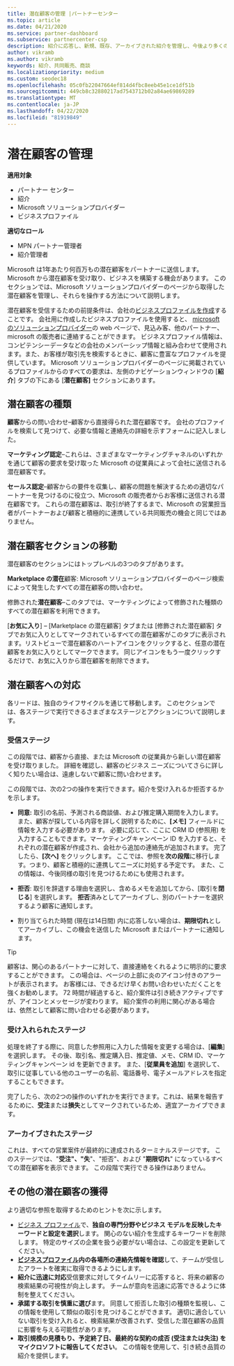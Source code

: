 ```yaml
---
title: 潜在顧客の管理 |パートナーセンター
ms.topic: article
ms.date: 04/21/2020
ms.service: partner-dashboard
ms.subservice: partnercenter-csp
description: 紹介に応答し、新規、既存、アーカイブされた紹介を管理し、今後より多くの参照を取得する方法について説明します。
author: vikramb
ms.author: vikramb
keywords: 紹介、共同販売、商談
ms.localizationpriority: medium
ms.custom: seodec18
ms.openlocfilehash: 05c0fb22047664ef814d4fbc8eeb45e1ce1df51b
ms.sourcegitcommit: 449cb8c32880217ad7543712b02a84ae69869289
ms.translationtype: MT
ms.contentlocale: ja-JP
ms.lasthandoff: 04/22/2020
ms.locfileid: "81919849"
---
```

# <a name="manage-leads"></a>潜在顧客の管理

**適用対象**

-  パートナー センター
-  紹介
-  Microsoft ソリューションプロバイダー
-  ビジネスプロファイル

**適切なロール**

- MPN パートナー管理者
- 紹介管理者

Microsoft は1年あたり何百万もの潜在顧客をパートナーに送信します。 Microsoft から潜在顧客を受け取り、ビジネスを構築する機会があります。 このセクションでは、Microsoft ソリューションプロバイダーのページから取得した潜在顧客を管理し、それらを操作する方法について説明します。

潜在顧客を受信するための前提条件は、会社の[ビジネスプロファイルを作成](https://docs.microsoft.com/partner-center/create-a-marketing-profile)することです。 会社用に作成したビジネスプロファイルを使用すると、 [microsoft のソリューションプロバイダー](https://www.microsoft.com/solution-providers/home)の web ページで、見込み客、他のパートナー、microsoft の販売者に連絡することができます。 ビジネスプロファイル情報は、コンピテンシーデータなどの会社のメンバーシップ情報と組み合わせて使用されます。また、お客様が取引先を検索するときに、顧客に豊富なプロファイルを提供しています。 Microsoft ソリューションプロバイダーのページに掲載されているプロファイルからのすべての要求は、左側のナビゲーションウィンドウの [**紹介**] タブの下にある [**潜在顧客]** セクションにあります。 

## <a name="types-of-leads"></a>潜在顧客の種類

**顧客**からの問い合わせ–顧客から直接得られた潜在顧客です。 会社のプロファイルを検索して見つけて、必要な情報と連絡先の詳細を示すフォームに記入しました。

**マーケティング認定**–これらは、さまざまなマーケティングチャネルのいずれかを通じて顧客の要求を受け取った Microsoft の従業員によって会社に送信される潜在顧客です。

**セールス認定**–顧客からの要件を収集し、顧客の問題を解決するための適切なパートナーを見つけるのに役立つ、Microsoft の販売者からお客様に送信される潜在顧客です。 これらの潜在顧客は、取引が終了するまで、Microsoft の営業担当者がパートナーおよび顧客と積極的に連携している共同販売の機会と同じではありません。

## <a name="navigating-the-leads-section"></a>潜在顧客セクションの移動

潜在顧客のセクションにはトップレベルの3つのタブがあります。 

**Marketplace の潜在**顧客: Microsoft ソリューションプロバイダーのページ検索によって発生したすべての潜在顧客の問い合わせ。

修飾された**潜在顧客**–このタブでは、マーケティングによって修飾された種類のすべての潜在顧客を利用できます。

[**お気に入り**] – [Marketplace の潜在顧客] タブまたは [修飾された潜在顧客] タブでお気に入りとしてマークされているすべての潜在顧客がこのタブに表示されます。リストビューで潜在顧客のハートアイコンをクリックすると、任意の潜在顧客をお気に入りとしてマークできます。 同じアイコンをもう一度クリックするだけで、お気に入りから潜在顧客を削除できます。

## <a name="responding-to-a-lead"></a>潜在顧客への対応

各リードは、独自のライフサイクルを通じて移動します。 このセクションでは、各ステージで実行できるさまざまなステージとアクションについて説明します。

### <a name="received-stage"></a>受信ステージ

この段階では、顧客から直接、または Microsoft の従業員から新しい潜在顧客を受け取りました。 詳細を確認し、顧客のビジネス ニーズについてさらに詳しく知りたい場合は、遠慮しないで顧客に問い合わせます。

この段階では、次の2つの操作を実行できます。紹介を受け入れるか拒否するかを示します。

- **同意:** 取引の名前、予測される商談値、および推定購入期間を入力します。 また、顧客が探している内容を詳しく説明するために、**[メモ]** フィールドに情報を入力する必要があります。 必要に応じて、ここに CRM ID (参照用) を入力することもできます。マーケティングキャンペーン ID を入力すると、それぞれの潜在顧客が作成され、会社から追加の連絡先が追加されます。 完了したら、**[次へ]** をクリックします。 ここでは、参照を**次の段階**に移行します。つまり、顧客と積極的に連携してニーズに対処する予定です。 また、この情報は、今後同様の取引を見つけるためにも使用されます。 

- **拒否**: 取引を辞退する理由を選択し、含めるメモを追加してから、[取引を**閉じる**] を選択します。 **拒否**済みとしてアーカイブし、別のパートナーを選択するよう顧客に通知します。

- 割り当てられた時間 (現在は14日間) 内に応答しない場合は、**期限切れ**としてアーカイブし、この機会を送信した Microsoft またはパートナーに通知します。

> [!TIP]
> 顧客は、関心のあるパートナーに対して、直接連絡をくれるように明示的に要求することができます。 この場合は、ページの上部に炎のアイコン付きのアラートが表示されます。 お客様には、できるだけ早くお問い合わせいただくことを強くお勧めします。 72 時間が経過すると、紹介案件は引き続きアクティブですが、アイコンとメッセージが変わります。 紹介案件の利用に関心がある場合は、依然として顧客に問い合わせる必要があります。

### <a name="accepted-stage"></a>受け入れられたステージ

処理を終了する際に、同意した参照用に入力した情報を変更する場合は、[**編集**] を選択します。 その後、取引名、推定購入日、推定値、メモ、CRM ID、マーケティングキャンペーン id を更新できます。 また、[**従業員を追加**] を選択して、取引に従事している他のユーザーの名前、電話番号、電子メールアドレスを指定することもできます。

完了したら、次の2つの操作のいずれかを実行できます。これは、結果を報告するために、**受注**または**損失**としてマークされているため、適宜アーカイブできます。

### <a name="archived-stage"></a>アーカイブされたステージ

これは、すべての営業案件が最終的に達成されるターミナルステージです。 このステージでは、"**受注"、"失**"、"拒否"、および "**期限切れ**" になっているすべての潜在顧客を表示できます。 この段階で実行できる操作はありません。

## <a name="getting-more-leads"></a>その他の潜在顧客の獲得

より適切な参照を取得するためのヒントを次に示します。

- [ビジネス プロファイル](https://docs.microsoft.com/partner-center/create-a-marketing-profile)で、**独自の専門分野やビジネス モデルを反映したキーワードと設定を選択**します。 関心のない紹介を生成するキーワードを削除します。 特定のサイズの企業を扱う必要がない場合は、この設定を更新してください。
- **[ビジネスプロファイル](https://docs.microsoft.com/partner-center/create-a-marketing-profile)内の各場所の連絡先情報を確認**して、チームが受信したアラートを確実に取得できるようにします。
- **紹介に迅速に対応**受信要求に対してタイムリーに応答すると、将来の顧客の検索結果の可視性が向上します。 チームが意向を迅速に応答できるように体制を整えてください。
- **承諾する取引を慎重に選び**ます。 同意して拒否した取引の種類を監視し、この情報を使用して類似の取引を見つけることができます。 適切に適合していない取引を受け入れると、検索結果が改善されず、受信した潜在顧客の品質に影響を与える可能性があります。
- **取引規模の見積もり、予定終了日、最終的な契約の成否 (受注または失注) をマイクロソフトに報告してください**。 この情報を使用して、引き続き品質の紹介を提供します。

